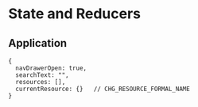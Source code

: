 # State and Reducers

## Application

```
{
  navDrawerOpen: true,
  searchText: "",
  resources: [],
  currentResource: {}   // CHG_RESOURCE_FORMAL_NAME
}
```
